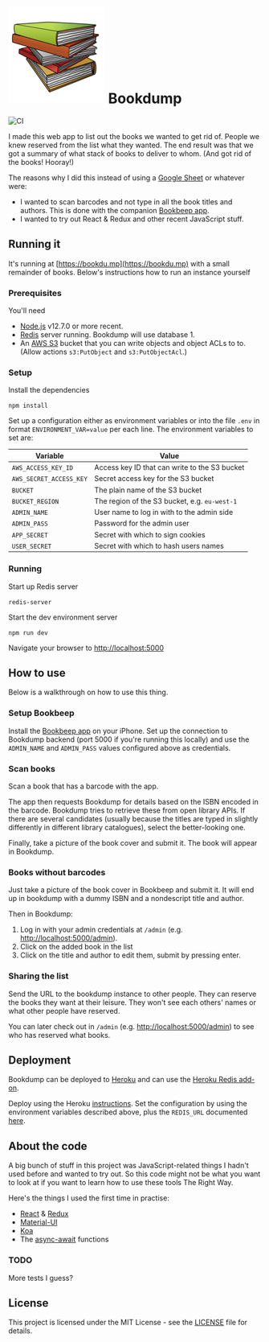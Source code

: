 ![Bookdump logo](client/public/android-chrome-192x192.png)
Bookdump 
========

![CI](https://travis-ci.org/pvtsusi/bookdump.svg?branch=master)

I made this web app to list out the books we wanted to get rid of. People we
knew reserved from the list what they wanted. The end result was that we got
a summary of what stack of books to deliver to whom. (And got rid of the
books! Hooray!)

The reasons why I did this instead of using a
[Google Sheet](https://www.google.com/sheets/about/) or whatever were:

* I wanted to scan barcodes and not type in all the book titles and authors.
  This is done with the companion
  [Bookbeep app](https://github.com/pvtsusi/Bookbeep).
* I wanted to try out React & Redux and other recent JavaScript stuff.

Running it
----------

It's running at [https://bookdu.mp](https://bookdu.mp) with a small remainder
of books. Below's instructions how to run an instance yourself

### Prerequisites

You'll need 

* [Node.js](https://nodejs.org) v12.7.0 or more recent.
* [Redis](https://redis.io) server running. Bookdump will use database 1.
* An [AWS S3](https://aws.amazon.com/s3) bucket that you can write objects
  and object ACLs to to. (Allow actions `s3:PutObject` and `s3:PutObjectAcl`.)

### Setup

Install the dependencies

    npm install

Set up a configuration either as environment variables or into the file
`.env` in format `ENVIRONMENT_VAR=value` per each line. The environment
variables to set are:

| Variable                | Value                                         |
|-------------------------|-----------------------------------------------|
| `AWS_ACCESS_KEY_ID`     | Access key ID that can write to the S3 bucket |
| `AWS_SECRET_ACCESS_KEY` | Secret access key for the S3 bucket           |
| `BUCKET`                | The plain name of the S3 bucket               |
| `BUCKET_REGION`         | The region of the S3 bucket, e.g. `eu-west-1` |
| `ADMIN_NAME`            | User name to log in with to the admin side    |
| `ADMIN_PASS`            | Password for the admin user                   |
| `APP_SECRET`            | Secret with which to sign cookies             |
| `USER_SECRET`           | Secret with which to hash users names         |

### Running

Start up Redis server

    redis-server

Start the dev environment server

    npm run dev

Navigate your browser to 
[http://localhost:5000](http://localhost:5000)

How to use
----------

Below is a walkthrough on how to use this thing.

### Setup Bookbeep

Install the [Bookbeep app](https://github.com/pvtsusi/Bookbeep) on your
iPhone. Set up the connection to Bookdump backend (port 5000 if you're running
this locally) and use the `ADMIN_NAME` and `ADMIN_PASS` values configured
above as credentials.

### Scan books

Scan a book that has a barcode with the app.

The app then requests Bookdump
for details based on the ISBN encoded in the barcode. Bookdump tries to
retrieve these from open library APIs. If there are several candidates
(usually because the titles are typed in slightly differently in different
library catalogues), select the better-looking one.

Finally, take a picture of the book cover and submit it. The book will appear
in Bookdump.

### Books without barcodes

Just take a picture of the book cover in Bookbeep and submit it. It will end
up in bookdump with a dummy ISBN and a nondescript title and author.

Then in Bookdump:

1. Log in with your admin credentials at `/admin`
   (e.g. [http://localhost:5000/admin](http://localhost:5000/admin)).
2. Click on the added book in the list
3. Click on the title and author to edit them, submit by pressing enter.

### Sharing the list

Send the URL to the bookdump instance to other people. They can reserve the
books they want at their leisure. They won't see each others' names or what
other people have reserved.

You can later check out in `/admin`
(e.g. [http://localhost:5000/admin](http://localhost:5000/admin)) to see who
has reserved what books.

Deployment
----------

Bookdump can be deployed to [Heroku](https://www.heroku.com) and can use the
[Heroku Redis add-on](https://elements.heroku.com/addons/heroku-redis).

Deploy using the Heroku
[instructions](https://devcenter.heroku.com/articles/git). Set the
configuration by using the environment variables described above, plus the
`REDIS_URL` documented
[here](https://devcenter.heroku.com/articles/heroku-redis).

About the code
--------------

A big bunch of stuff in this project was JavaScript-related things I hadn't
used before and wanted to try out. So this code might not be what you want
to look at if you want to learn how to use these tools The Right Way.

Here's the things I used the first time in practise:

* [React](https://reactjs.org) & [Redux](https://redux.js.org)
* [Material-UI](https://material-ui.com)
* [Koa](https://koajs.com)
* The [async-await](https://developer.mozilla.org/en-US/docs/Web/JavaScript/Reference/Statements/async_function) functions

### TODO

More tests I guess?

License
-------

This project is licensed under the MIT License - see the
[LICENSE](LICENSE) file for details.
